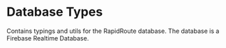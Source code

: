 # Database Types

Contains typings and utils for the RapidRoute database. The database is a Firebase Realtime Database.
